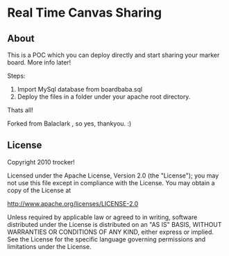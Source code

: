 Real Time Canvas Sharing
========================

About
-----
This is a POC which you can deploy directly and start sharing your marker board. More info later! 

Steps:

1. Import MySql database from boardbaba.sql
2. Deploy the files in a folder under your apache root directory.


Thats all!

Forked from Balaclark , so yes, thankyou. :)

License
-------
Copyright 2010 trocker!

Licensed under the Apache License, Version 2.0 (the "License");
you may not use this file except in compliance with the License.
You may obtain a copy of the License at

   http://www.apache.org/licenses/LICENSE-2.0

Unless required by applicable law or agreed to in writing, software
distributed under the License is distributed on an "AS IS" BASIS,
WITHOUT WARRANTIES OR CONDITIONS OF ANY KIND, either express or implied.
See the License for the specific language governing permissions and
limitations under the License.